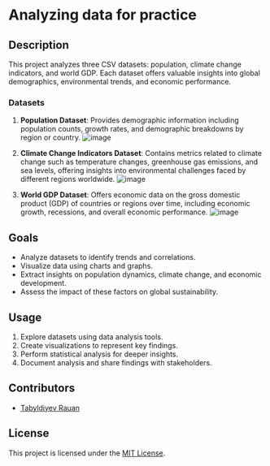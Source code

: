 # Analyzing data for practice

## Description

This project analyzes three CSV datasets: population, climate change indicators, and world GDP. Each dataset offers valuable insights into global demographics, environmental trends, and economic performance.

### Datasets

1. **Population Dataset**: Provides demographic information including population counts, growth rates, and demographic breakdowns by region or country.
![image](https://github.com/20Artee/practice/assets/90819654/d513a6fb-db1e-4aba-846c-616b611fb677)

2. **Climate Change Indicators Dataset**: Contains metrics related to climate change such as temperature changes, greenhouse gas emissions, and sea levels, offering insights into environmental challenges faced by different regions worldwide.
![image](https://github.com/20Artee/practice/assets/90819654/0905e76a-de40-4e1a-83db-7d9fb4ecfa3e)

3. **World GDP Dataset**: Offers economic data on the gross domestic product (GDP) of countries or regions over time, including economic growth, recessions, and overall economic performance.
![image](https://github.com/20Artee/practice/assets/90819654/4ea61508-2a86-4f75-a9b2-0300f08e0ecb)

## Goals

- Analyze datasets to identify trends and correlations.
- Visualize data using charts and graphs.
- Extract insights on population dynamics, climate change, and economic development.
- Assess the impact of these factors on global sustainability.

## Usage

1. Explore datasets using data analysis tools.
2. Create visualizations to represent key findings.
3. Perform statistical analysis for deeper insights.
4. Document analysis and share findings with stakeholders.

## Contributors

- [Tabyldiyev Rauan](https://github.com/20Artee)

## License

This project is licensed under the [MIT License](LICENSE).
